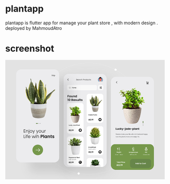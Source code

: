 # plantapp

plantapp is flutter app for manage your plant store , with modern design .
deployed by MahmoudAtro

# screenshot
![pages_screen](assets/screenshots/pagescreen.png)
